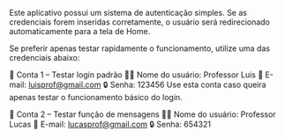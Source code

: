 Este aplicativo possui um sistema de autenticação simples. Se as credenciais forem inseridas corretamente, o usuário será redirecionado automaticamente para a tela de Home.

Se preferir apenas testar rapidamente o funcionamento, utilize uma das credenciais abaixo:

👤 Conta 1 – Testar login padrão
👨‍🏫 Nome do usuário: Professor Luis
📧 E-mail: luisprof@gmail.com
🔒 Senha: 123456
Use esta conta caso queira apenas testar o funcionamento básico do login.

💬 Conta 2 – Testar função de mensagens
👨‍🏫 Nome do usuário: Professor Lucas
📧 E-mail: lucasprof@gmail.com
🔒 Senha: 654321
